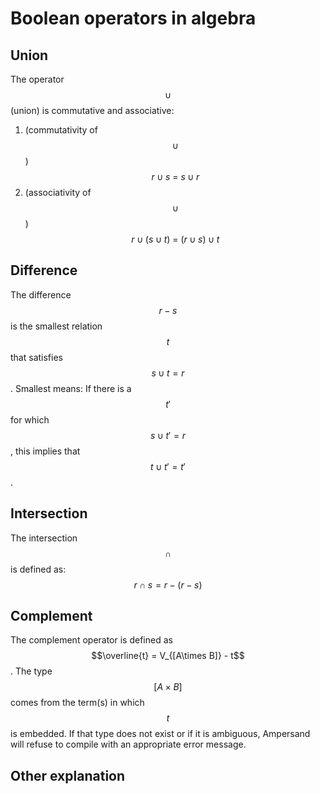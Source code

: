 # Boolean operators in algebra

## Union

The operator $$\cup$$ \(union\) is commutative and associative:

1. \(commutativity of $$\cup$$\)     $$r\cup s\ =\ s\cup r$$
2. \(associativity of $$\cup$$\)        $$r\cup (s\cup t)\ =\ (r\cup s)\cup t$$

## Difference

The difference $$r-s$$ is the smallest relation $$t$$ that satisfies $$s\cup t=r$$. Smallest means: If there is a $$t'$$ for which $$s\cup t'=r$$, this implies that $$t\cup t'=t'$$.

## Intersection

The intersection $$\cap$$ is defined as: $$r \cap s = r-(r-s)$$

## Complement

The complement operator is defined as $$\overline{t} = V_{[A\times B]} - t$$. The type $$[A\times B]$$ comes from the term\(s\) in which $$t$$ is embedded. If that type does not exist or if it is ambiguous, Ampersand will refuse to compile with an appropriate error message.

## Other explanation

